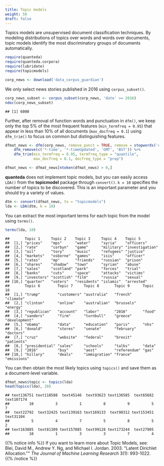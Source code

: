 ```yaml
---
title: Topic models
weight: 50
draft: false
---
```


Topics models are unsupervised document classification techniques. By modeling distributions of topics over words and words over documents, topic models identify the most discriminatory groups of documents automatically. 


```r
require(quanteda)
require(quanteda.corpora)
require(lubridate)
require(topicmodels)
```


```r
corp_news <- download('data_corpus_guardian')
```



We only select news stories published in 2016 using `corpus_subset()`. 


```r
corp_news_subset <- corpus_subset(corp_news, 'date' >= 2016)
ndoc(corp_news_subset)
```

```
## [1] 6000
```

Further, after removal of function words and punctuation in `dfm()`, we keep only the top 5% of the most frequent features (`min_termfreq = 0.95`) that appear in less than 10% of all documents (`max_docfreq = 0.1`)
 using `dfm_trim()` to focus on common but distinguishing features.


```r
dfmat_news <- dfm(corp_news, remove_punct = TRUE, remove = stopwords('en')) %>% 
    dfm_remove(c('*-time', '*-timeUpdated', 'GMT', 'BST')) %>% 
    dfm_trim(min_termfreq = 0.95, termfreq_type = "quantile", 
             max_docfreq = 0.1, docfreq_type = "prop")

dfmat_news <- dfmat_news[ntoken(dfmat_news) > 0,]
```

**quanteda** does not implement topic models, but you can easily access `LDA()` from the **topicmodel** package through `convert()`. `k = 10` specifies the number of topics to be discovered. This is an important parameter and you should try a variety of values.


```r
dtm <- convert(dfmat_news, to = "topicmodels")
lda <- LDA(dtm, k = 10)
```

You can extract the most important terms for each topic from the model using `terms()`.


```r
terms(lda, 10)
```

```
##       Topic 1     Topic 2    Topic 3     Topic 4    Topic 5        
##  [1,] "prices"    "mps"      "water"     "syria"    "officers"     
##  [2,] "rate"      "corbyn"   "game"      "military" "investigation"
##  [3,] "oil"       "tory"     "music"     "refugees" "justice"      
##  [4,] "markets"   "osborne"  "games"     "isis"     "officer"      
##  [5,] "rates"     "mp"       "friends"   "russian"  "prison"       
##  [6,] "shares"    "shadow"   "town"      "syrian"   "abuse"        
##  [7,] "sales"     "scotland" "park"      "forces"   "trial"        
##  [8,] "banks"     "cuts"     "space"     "attacks"  "victims"      
##  [9,] "investors" "scottish" "film"      "russia"   "sexual"       
## [10,] "quarter"   "voters"   "residents" "islamic"  "arrested"     
##       Topic 6        Topic 7     Topic 8       Topic 9      Topic 10     
##  [1,] "trump"        "customers" "australia"   "french"     "climate"    
##  [2,] "clinton"      "online"    "australian"  "brussels"   "energy"     
##  [3,] "republican"   "account"   "labor"       "2016"       "food"       
##  [4,] "sanders"      "firm"      "turnbull"    "greece"     "development"
##  [5,] "obama"        "data"      "education"   "paris"      "nhs"        
##  [6,] "donald"       "stores"    "senate"      "february"   "doctors"    
##  [7,] "cruz"         "website"   "federal"     "brexit"     "patients"   
##  [8,] "presidential" "sales"     "schools"     "talks"      "data"       
##  [9,] "2016"         "buy"       "aest"        "referendum" "gas"        
## [10,] "hillary"      "deals"     "immigration" "france"     "emissions"
```

You can then obtain the most likely topics using `topics()` and save them as a document-level variable.


```r
dfmat_news$topic <- topics(lda)
head(topics(lda), 20)
```

```
## text136751 text118588  text45146  text93623 text136585  text65682 text107174 
##         10          3          1          8          9          5          7 
##  text22792  text32425 text139163 text169133  text90312 text153451  text31104 
##          5          4          7          5          8          5          2 
## text163885  text81309 text157885  text99128 text173244  text27905 
##         10          1          3          3          7          4
```

{{% notice info %}}
If you want to learn more about Topic Models, see:  
Blei, David M., Andrew Y. Ng, and Michael I. Jordan. 2003. "Latent Dirichlet Allocation."" _The Journal of Machine Learning Research_ 3(1): 993-1022.
{{% /notice %}}

